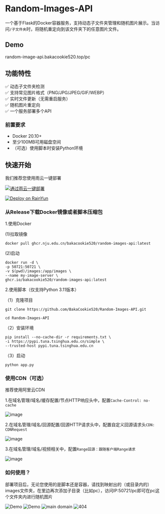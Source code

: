 # Random-Images-API


一个基于Flask的Docker容器服务，支持动态子文件夹管理和随机图片展示。当访问`/子文件夹`时，将随机重定向到该文件夹下的任意图片文件。

## Demo

random-image-api.bakacookie520.top/pc

## 功能特性

✅ 动态子文件夹检测  
✅ 支持常见图片格式（PNG/JPG/JPEG/GIF/WEBP）  
✅ 实时文件更新（无需重启服务）  
✅ 随机图片重定向  
✅ 一个服务部署多个API

### 前置要求
- Docker 20.10+
- 至少100MB可用磁盘空间
- （可选）使用脚本时安装Python环境

## 快速开始

我们推荐您使用雨云一键部署

[![通过雨云一键部署](https://rainyun-apps.cn-nb1.rains3.com/materials/deploy-on-rainyun-cn.svg)](https://app.rainyun.com/apps/rca/store/6218?ref=543098)

[![Deploy on RainYun](https://rainyun-apps.cn-nb1.rains3.com/materials/deploy-on-rainyun-en.svg)](https://app.rainyun.com/apps/rca/store/6218?ref=543098)

### 从Release下载Docker镜像或者脚本压缩包

1.使用Docker

  (1)拉取镜像
  
    docker pull ghcr.nju.edu.cn/bakacookie520/random-images-api:latest 
     
  (2)启动
  
    docker run -d \
    -p 50721:50721 \
    -v $(pwd)/images:/app/images \
    --name my-image-server \
    ghcr.io/bakacookie520/random-images-api:latest

  
2.使用脚本（仅支持Python 3.11版本）    

  （1）克隆项目

    git clone https://github.com/BakaCookie520/Random-Images-API.git
    
    cd Random-Images-API  

  （2）安装环境  

    pip install --no-cache-dir -r requirements.txt \
    -i https://pypi.tuna.tsinghua.edu.cn/simple \
    --trusted-host pypi.tuna.tsinghua.edu.cn  

  （3）启动  

    python app.py

### 使用CDN（可选）  

推荐使用阿里云CDN

  1.在域名管理/域名/缓存配置/节点HTTP响应头中，配置`Cache-Control: no-cache`
  
  ![image](https://github.com/user-attachments/assets/134b163d-f5e9-4bfc-9776-180e44686667)


  2.在域名管理/域名/回源配置/回源HTTP请求头中，配置自定义回源请求头`CDN: CDNRequest`

  ![image](https://github.com/user-attachments/assets/7bd0cccd-6010-414a-aa68-ad406fea437e)

  3.在域名管理/域名/视频相关中，配置`Range回源：跟随客户端Range请求`  

  ![image](https://github.com/user-attachments/assets/7ba38634-964a-4b4d-9ecb-31d8fa89ee3f)


### 如何使用？  

部署项目后，无论您使用的是脚本还是容器，请找到映射出的（或目录内的）images文件夹，在里边再次添加子目录（比如pc），访问IP:50721/pc即可在pc这个文件夹内进行随机图片  

![Demo](https://vip.123pan.cn/1815812033/yk6baz03t0n000d7w33gztylj6ousn5aDIYPAIYPDqawDvxPAdQOAY==.png)
![Demo](https://vip.123pan.cn/1815812033/yk6baz03t0m000d7w33g8h9k66nw0ly9DIYPAIYPDqawDvxPAdQOAY==.png)
![main domain](https://vip.123pan.cn/1815812033/ymjew503t0m000d7w32xqlzu1o3n0tkrDIYPAIYPDqawDvxPAdQOAY==.png)
![404](https://vip.123pan.cn/1815812033/ymjew503t0n000d7w32y5tueh6fq0lrlDIYPAIYPDqawDvxPAdQOAY==.png)

  


